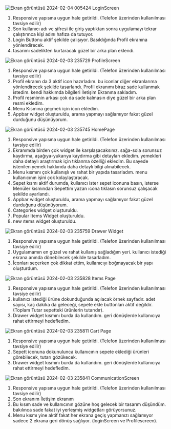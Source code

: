 ![Ekran görüntüsü 2024-02-04 005424](https://github.com/UrtekinBaran/final_flutter_projesi/assets/120023499/67a1ebd0-c1f0-4efb-b604-0f7e89db0df4)
LoginScreen
1. Responsive yapısına uygun hale getirildi. (Telefon üzerinden kullanılması tavsiye edilir)
2. Son kullanıcı adı ve şifresi ile giriş yaptıktan sonra uygulamayı tekrar çalıştırınca kişi adını hafıza da tutuyor.
3. Login Buttonu aktif şekilde çalışıyor. Basıldığında Profil ekranına yönlendirecek.
4. tasarımı sadelikten kurtaracak güzel bir arka plan eklendi.







![Ekran görüntüsü 2024-02-03 235729](https://github.com/UrtekinBaran/final_flutter_projesi/assets/120023499/c84a31bb-b101-40e8-85c7-e1f9447624d8)
ProfileScreen
1. Responsive yapısına uygun hale getirildi. (Telefon üzerinden kullanılması tavsiye edilir)
2. Profil ekranın da 3 aktif icon hazırladım. bu iconlar diğer ekranlarıma yönlendirecek şekilde tasarlandı. Profil ekranımı biraz sade kullanmak istedim. kendi hakkımda bilgileri İletişim Ekranına sakladım.
3. Profil resmimin arkası çok da sade kalmasın diye güzel bir arka plan resmi ekledim.
4. Menu Kısmına geçmek için icon ekledim.
5. Appbar widget oluşturuldu, arama yapmayı sağlamıyor fakat güzel durduğunu düşünüyorum.







![Ekran görüntüsü 2024-02-03 235745](https://github.com/UrtekinBaran/final_flutter_projesi/assets/120023499/9f0e0ec7-9ca0-45e3-93f4-0c483474589d)
HomePage
1. Responsive yapısına uygun hale getirildi. (Telefon üzerinden kullanılması tavsiye edilir)
2. Ekranımda birden çok widget ile karşılaşacaksınız. sağa-sola sorunsuz kaydırma, aşağıya-yukarıya kaydırma gibi detayları ekledim. yemekleri daha detaylı araştırmak için tıklanma özelliği ekledim. Bu sayede istenilen yemek hakkında daha detaylı bilgi alınabilecek.
3. Menu kısmını çok kullanışlı ve rahat bir  yapıda tasarladım. menu kullanıcının işini çok kolaylaştıracak.
4. Sepet kısmı aktif durumda, kullanıcı ister sepet iconuna basın, isterse Menüler kısmından Sepettim yazan ıcona tıklasın sorunsuz çalışacak şekilde ayarlandı.
5. Appbar widget oluşturuldu, arama yapmayı sağlamıyor fakat güzel durduğunu düşünüyorum.
6. Categories widget oluşturuldu.
7. Popular Items Widget oluşturuldu.
8. new ıtems widget oluşturuldu.







![Ekran görüntüsü 2024-02-03 235759](https://github.com/UrtekinBaran/final_flutter_projesi/assets/120023499/8e169eec-8e20-409d-b9b7-e08c73c29c56)
Drawer Widget
1. Responsive yapısına uygun hale getirildi. (Telefon üzerinden kullanılması tavsiye edilir)
2. Uygulamamın en güzel ve rahat kullanış sağladığım yeri. kullanıcı istediği ekrana anında dönebilecek şekilde tasarladım.
3. İconları seçerken çok dikkat ettim, kullanıcıyı boğmayacak bir yapı oluşturdum.







![Ekran görüntüsü 2024-02-03 235828](https://github.com/UrtekinBaran/final_flutter_projesi/assets/120023499/044309d3-aa96-4bc5-b0b9-a43dada44749)
Items Page
1. Responsive yapısına uygun hale getirildi. (Telefon üzerinden kullanılması tavsiye edilir)
2. kullanıcı istediği ürüne dokunduğunda açılacak örnek sayfadır. adet sayısı, kaç dakika da geleceği, sepete ekle buttonları aktif değildir. (Toplam Tutar sepetteki ürünlerin tutarıdır).
3. Drawer widget kısmını burda da kullandım. geri dönüşlerde kullanıcıya rahat ettirmeyi hedefledim.







![Ekran görüntüsü 2024-02-03 235811](https://github.com/UrtekinBaran/final_flutter_projesi/assets/120023499/5256759e-7737-4b00-8aa3-2d65c3dbc060)
Cart Page
1. Responsive yapısına uygun hale getirildi. (Telefon üzerinden kullanılması tavsiye edilir)
2. Sepett iconuna dokunulunca kullanıcının sepete eklediği ürünleri görebilecek, tutarı gözükecek.
3. Drawer widget kısmını burda da kullandım. geri dönüşlerde kullanıcıya rahat ettirmeyi hedefledim.







![Ekran görüntüsü 2024-02-03 235841](https://github.com/UrtekinBaran/final_flutter_projesi/assets/120023499/6d165292-f5db-419a-88ea-743948ad1577)
CommunicationScreen
1. Responsive yapısına uygun hale getirildi. (Telefon üzerinden kullanılması tavsiye edilir)
2. Son ekranım İletişim ekranım
3. Bu kısım sade ve kullanıcının gözüne hoş gelecek bir tasarım düşündüm. bakılınca sade fakat iyi yerleşmiş widgetları görüyorsunuz.
4. Menu kısmı yine aktif fakat her ekrana geçiş yapmanızı sağlamıyor sadece 2 ekrana geri dönüş sağlıyor. (loginScreen ve Profilescreen).
